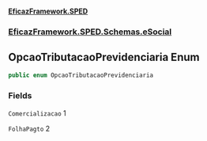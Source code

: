 #### [EficazFramework.SPED](EficazFrameworkSPED.md 'EficazFramework SPED')
### [EficazFramework.SPED.Schemas.eSocial](EficazFramework.SPED.Schemas.eSocial.md 'EficazFramework.SPED.Schemas.eSocial')

## OpcaoTributacaoPrevidenciaria Enum

```csharp
public enum OpcaoTributacaoPrevidenciaria
```
### Fields

<a name='EficazFramework.SPED.Schemas.eSocial.OpcaoTributacaoPrevidenciaria.Comercializacao'></a>

`Comercializacao` 1

<a name='EficazFramework.SPED.Schemas.eSocial.OpcaoTributacaoPrevidenciaria.FolhaPagto'></a>

`FolhaPagto` 2